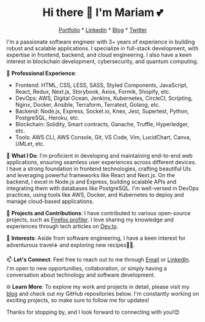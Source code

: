 <h1 align="center"> Hi there 👋 I'm Mariam 💕 </h1>

<p align="center">
    <a href="https://mariamadedeji.com">Portfolio</a> * 
    <a href="https://linkedin.com/in/adedeji-mariam">Linkedin</a> *
    <a href="https://dev.to/mariehposa">Blog</a> * 
    <a href="https://twitter.com/Mariehposah">Twitter</a>
</p>

I'm a passionate software engineer with 3+ years of experience in building robust and scalable applications. I specialize in full-stack development, with expertise in frontend, backend, and cloud engineering. I also have a keen interest in blockchain development, cybersecurity, and quantum computing.

💼 **Professional Experience**:
- Frontend: HTML, CSS, LESS, SASS, Styled Components, JavaScript, React, Redux, Next.js, Storybook, Axios, Formik, Shopify, etc.
- DevOps: AWS, Digital Ocean, Jenkins, Kubernetes, CircleCI, Scripting, Nginx, Docker, Ansible, Terraform, Terratest, Golang, etc.
- Backend: Node.js, Express, Socket.io, Knex, Jest, Supertest, Python, PostgreSQL, Heroku, etc.
- Blockchain: Solidity, Smart contracts, Ganache, Truffle, Hyperledger, etc.
- Tools: AWS CLI, AWS Console, Git, VS Code, Vim, LucidChart, Canva, UMLet, etc.

🔨 **What I Do**:
I'm proficient in developing and maintaining end-to-end web applications, ensuring seamless user experiences across different devices. I have a strong foundation in frontend technologies, crafting beautiful UIs and leveraging powerful frameworks like React and Next.js. On the backend, I excel in Node.js and Express, building scalable APIs and integrating them with databases like PostgreSQL. I'm well-versed in DevOps practices, using tools like AWS, Docker, and Kubernetes to deploy and manage cloud-based applications.

🚀 **Projects and Contributions**:
I have contributed to various open-source projects, such as [Firefox profiler](https://github.com/firefox-devtools/profiler). I love sharing my knowledge and experiences through tech articles on [Dev.to](https://dev.to/mariehposa).

🌱 **Interests**:
Aside from software engineering, I have a keen interest for adventurous travel✈️ and exploring new recipes🧑‍🍳.

📫 **Let's Connect**:
Feel free to reach out to me through [Email](mailto:mariamadedeji.work@gmail.com) or [LinkedIn](https://linkedin.com/in/adedeji-mariam). I'm open to new opportunities, collaboration, or simply having a conversation about technology and software development.

🌐 **Learn More**:
To explore my work and projects in detail, please visit my [blog](https://dev.to/mariehposa) and check out my GitHub repositories below. I'm constantly working on exciting projects, so make sure to follow me for updates!

Thanks for stopping by, and I look forward to connecting with you!😊
